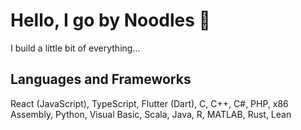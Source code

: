 # Hello, I go by Noodles :bowl_with_spoon:
I build a little bit of everything...

## Languages and Frameworks
React (JavaScript), TypeScript, Flutter (Dart), C, C++, C#, PHP, x86 Assembly, Python, Visual Basic, Scala, Java, R, MATLAB, Rust, Lean

<!--
**callmenoodles/callmenoodles** is a ✨ _special_ ✨ repository because its `README.md` (this file) appears on your GitHub profile.

Here are some ideas to get you started:

- 🔭 I’m currently working on ...
- 🌱 I’m currently learning ...
- 👯 I’m looking to collaborate on ...
- 🤔 I’m looking for help with ...
- 💬 Ask me about ...
- 📫 How to reach me: ...
- 😄 Pronouns: ...
- ⚡ Fun fact: ...
-->
